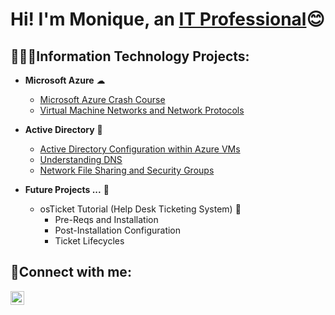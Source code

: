 <h1>Hi! I'm Monique, an <a href="https://www.linkedin.com/in/eugena-small-26b705109/">IT Professional</a>😊</h1>
<h2> 👩🏻‍💻Information Technology Projects:</h2>

- <b>Microsoft Azure</b> ☁
  - [Microsoft Azure Crash Course](https://github.com/EMoniSmall/azurecrashcourse)
  - [Virtual Machine Networks and Network Protocols](https://github.com/EMoniSmall/VMActivities)

- <b>Active Directory</b> 🎯
  - [Active Directory Configuration within Azure VMs](https://github.com/EMoniSmall/ad-configure)
  - [Understanding DNS](https://github.com/EMoniSmall/DNS)
  - [Network File Sharing and Security Groups](https://github.com/EMoniSmall/NetworkFilesConfig)
    
- <b>Future Projects ...</b> 🔮
  - osTicket Tutorial (Help Desk Ticketing System) 🦘
      - Pre-Reqs and Installation
      - Post-Installation Configuration
      - Ticket Lifecycles

<h2>🤳Connect with me:</h2>



[<img align="left" alt="Josh | LinkedIn" width="22px" src="https://cdn.jsdelivr.net/npm/simple-icons@v3/icons/linkedin.svg" />][linkedin]

[linkedin]: https://www.linkedin.com/in/eugena-small-26b705109/
